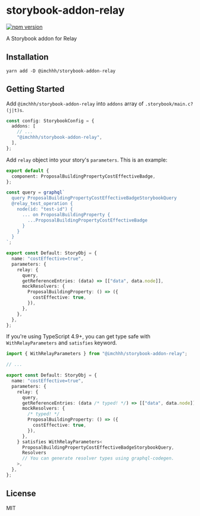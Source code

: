 # storybook-addon-relay

[![npm version](https://badge.fury.io/js/@imchhh%2Fstorybook-addon-relay.svg)](https://badge.fury.io/js/@imchhh%2Fstorybook-addon-relay)

A Storybook addon for Relay

## Installation

```
yarn add -D @imchhh/storybook-addon-relay
```

## Getting Started

Add `@imchhh/storybook-addon-relay` into `addons` array of `.storybook/main.c?(j|t)s`.

```ts
const config: StorybookConfig = {
  addons: [
    // ...
    "@imchhh/storybook-addon-relay",
  ],
};
```

Add `relay` object into your story's `parameters`. This is an example:

```ts
export default {
  component: ProposalBuildingPropertyCostEffectiveBadge,
};

const query = graphql`
  query ProposalBuildingPropertyCostEffectiveBadgeStorybookQuery
  @relay_test_operation {
    node(id: "test-id") {
      ... on ProposalBuildingProperty {
        ...ProposalBuildingPropertyCostEffectiveBadge
      }
    }
  }
`;

export const Default: StoryObj = {
  name: "costEffective=true",
  parameters: {
    relay: {
      query,
      getReferenceEntries: (data) => [["data", data.node]],
      mockResolvers: {
        ProposalBuildingProperty: () => ({
          costEffective: true,
        }),
      },
    },
  },
};
```

If you're using TypeScript 4.9+, you can get type safe with `WithRelayParameters` and `satisfies` keyword.

```ts
import { WithRelayParameters } from "@imchhh/storybook-addon-relay";

// ...

export const Default: StoryObj = {
  name: "costEffective=true",
  parameters: {
    relay: {
      query,
      getReferenceEntries: (data /* typed! */) => [["data", data.node]],
      mockResolvers: {
        /* typed! */
        ProposalBuildingProperty: () => ({
          costEffective: true,
        }),
      },
    } satisfies WithRelayParameters<
      ProposalBuildingPropertyCostEffectiveBadgeStorybookQuery,
      Resolvers
      // You can generate resolver types using graphql-codegen.
    >,
  },
};
```

## License

MIT
